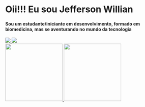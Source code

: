 # Oii!!! Eu sou Jefferson Willian
#### Sou um estudante/iniciante em desenvolvimento, formado em biomedicina, mas se aventurando no mundo da tecnologia

<div>
 <a href="https://discord.gg/RdP4zkcQz9" target="_blank"/><img src="https://img.shields.io/badge/Discord-7289DA?style=for-the-badge&logo=discord&logoColor=white" target="_blank"/>
<a href="https://www.linkedin.com/in/jefferson-willian-fechia/" target="_blank"/><img src="https://img.shields.io/badge/LinkedIn-0077B5?style=for-the-badge&logo=linkedin&logoColor=white" target="_blank"/>
</div>
<div>
<a href="https://github.com/jeffwillian"/>
<img height="180em" src="https://github-readme-stats.vercel.app/api?username=jeffwillian&count_private=true&show_icons=true&theme=dracula)"/>
<img height="180em" src="https://github-readme-stats.vercel.app/api/top-langs/?username=jeffwillian&theme=dracula"/>
</div>
